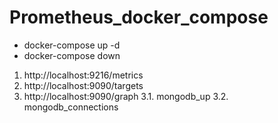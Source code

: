 # Prometheus_docker_compose

- docker-compose up -d
- docker-compose down

1. http://localhost:9216/metrics
2. http://localhost:9090/targets
3. http://localhost:9090/graph
3.1. mongodb_up
3.2. mongodb_connections